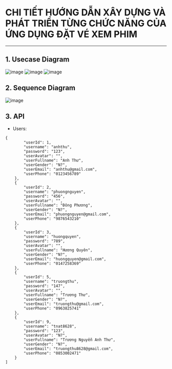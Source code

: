 # **CHI TIẾT HƯỚNG DẪN XÂY DỰNG VÀ PHÁT TRIỂN TỪNG CHỨC NĂNG CỦA ỨNG DỤNG ĐẶT VÉ XEM PHIM**
----
## 1. Usecase Diagram
![image](https://github.com/quinni1501/Logo/assets/167750800/b963b620-b804-4e48-bd08-ecfbd351b3a3)
![image](https://github.com/quinni1501/Logo/assets/167750800/c60981e6-baf8-4c8d-b8f5-8fd9f8f3bf48)
![image](https://github.com/quinni1501/Logo/assets/167750800/77a1490c-13d1-4524-b5e9-77cb59445d3f)

## 2. Sequence Diagram
![image](https://github.com/quinni1501/Logo/assets/167750800/6da19a94-0bfb-47e4-b3c2-5d8aadd84e94)

## 3. API
- Users:
```
{
        "userId": 1,
        "username": "anhthu",
        "password": "123",
        "userAvatar": "",
        "userFullname": "Anh Thư",
        "userGender": "N?",
        "userEmail": "anhthu@gmail.com",
        "userPhone": "0123456789"
    },
    {
        "userId": 2,
        "username": "phuongnguyen",
        "password": "456",
        "userAvatar": "",
        "userFullname": "Đông Phương",
        "userGender": "N?",
        "userEmail": "phuongnguyen@gmail.com",
        "userPhone": "9876543210"
    },
    {
        "userId": 3,
        "username": "huongquyen",
        "password": "789",
        "userAvatar": "",
        "userFullname": "Hương Quyên",
        "userGender": "N?",
        "userEmail": "huongquyen@gmail.com",
        "userPhone": "0147258369"
    },
    {
        "userId": 5,
        "username": "truongthu",
        "password": "147",
        "userAvatar": "",
        "userFullname": "Trương Thư",
        "userGender": "N?",
        "userEmail": "truongthu@gmail.com",
        "userPhone": "0963825741"
    },
    {
        "userId": 9,
        "username": "tnat8628",
        "password": "123",
        "userAvatar": "N?",
        "userFullname": "Trương Nguyễn Anh Thư",
        "userGender": "N?",
        "userEmail": "truongthu8628@gmail.com",
        "userPhone": "0853002471"
    }
]
```
